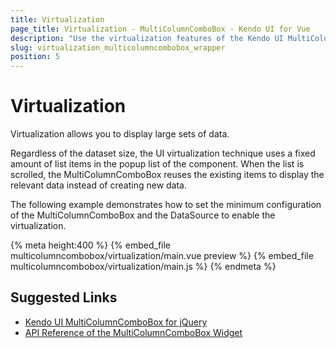 ```yaml
---
title: Virtualization
page_title: Virtualization - MultiColumnComboBox - Kendo UI for Vue
description: "Use the virtualization features of the Kendo UI MultiColumnComboBox wrapper for Vue which allow you to handle large datasets."
slug: virtualization_multicolumncombobox_wrapper
position: 5
---
```


<div><WrapperBanner></WrapperBanner></div>

# Virtualization

Virtualization allows you to display large sets of data.

Regardless of the dataset size, the UI virtualization technique uses a fixed amount of list items in the popup list of the component. When the list is scrolled, the MultiColumnComboBox reuses the existing items to display the relevant data instead of creating new data.

The following example demonstrates how to set the minimum configuration of the MultiColumnComboBox and the DataSource to enable the virtualization.

{% meta height:400 %}
{% embed_file multicolumncombobox/virtualization/main.vue preview %}
{% embed_file multicolumncombobox/virtualization/main.js %}
{% endmeta %}

## Suggested Links

* [Kendo UI MultiColumnComboBox for jQuery](https://docs.telerik.com/kendo-ui/controls/editors/multicolumncombobox/overview)
* [API Reference of the MultiColumnComboBox Widget](https://docs.telerik.com/kendo-ui/api/javascript/ui/multicolumncombobox)

